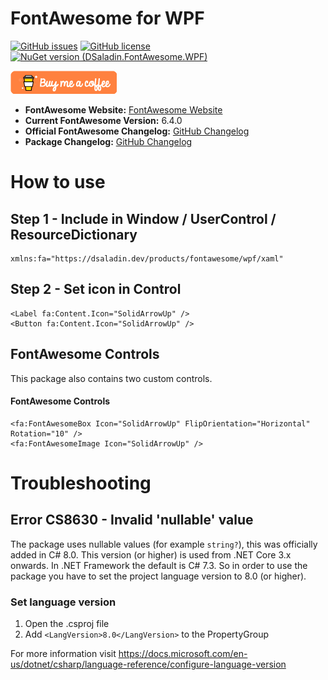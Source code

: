 # FontAwesome for WPF
[![GitHub issues](https://img.shields.io/github/issues/DSaladinCH/fontawesome-wpf?style=for-the-badge)](https://github.com/DSaladinCH/fontawesome-wpf/issues)
[![GitHub license](https://img.shields.io/github/license/DSaladinCH/fontawesome-wpf?style=for-the-badge)](https://github.com/DSaladinCH/fontawesome-wpf/blob/master/LICENSE.txt)
[![NuGet version (DSaladin.FontAwesome.WPF)](https://img.shields.io/nuget/v/DSaladin.FontAwesome.WPF.svg?style=for-the-badge)](https://www.nuget.org/packages/DSaladin.FontAwesome.WPF/)  

[!["Buy Me A Coffee"](https://raw.githubusercontent.com/DSaladinCH/fontawesome-wpf/v6.2.1/images/buy_me_a_coffee.png)](https://www.buymeacoffee.com/dsaladin)

- **FontAwesome Website:** [FontAwesome Website](https://fontawesome.com/icons)
- **Current FontAwesome Version:** 6.4.0
- **Official FontAwesome Changelog:** [GitHub Changelog](https://github.com/FortAwesome/Font-Awesome/blob/master/CHANGELOG.md)
- **Package Changelog:** [GitHub Changelog](https://github.com/DSaladinCH/fontawesome-wpf/blob/master/CHANGELOG.md)

# How to use
## Step 1 - Include in Window / UserControl / ResourceDictionary
```
xmlns:fa="https://dsaladin.dev/products/fontawesome/wpf/xaml"
```

## Step 2 - Set icon in Control
```
<Label fa:Content.Icon="SolidArrowUp" />
<Button fa:Content.Icon="SolidArrowUp" />
```

## FontAwesome Controls
This package also contains two custom controls.
#### FontAwesome Controls
```
<fa:FontAwesomeBox Icon="SolidArrowUp" FlipOrientation="Horizontal" Rotation="10" />
<fa:FontAwesomeImage Icon="SolidArrowUp" />
```

# Troubleshooting
## Error CS8630 - Invalid 'nullable' value
The package uses nullable values (for example `string?`), this was officially added in C# 8.0. This version (or higher) is used from .NET Core 3.x onwards.
In .NET Framework the default is C# 7.3. So in order to use the package you have to set the project language version to 8.0 (or higher).
### Set language version
1. Open the .csproj file
2. Add `<LangVersion>8.0</LangVersion>` to the PropertyGroup

For more information visit https://docs.microsoft.com/en-us/dotnet/csharp/language-reference/configure-language-version